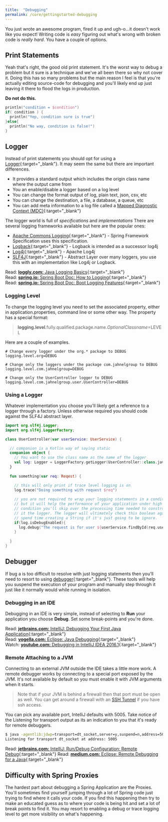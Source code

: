 ```yaml
---
title:  "Debugging"
permalink: /core/gettingstarted-debugging
---
```


You just wrote an awesome program, fired it up and ugh-o...it doesn't work like you expect! Writing code is *easy* figuring out what's wrong with broken code is *really hard*. You have a couple of options.

## Print Statements

Yeah that's right, the good old print statement. It's the worst way to debug a problem but it sure is a technique and we've all been there so why not cover it. Doing this has so many problems but the main reason I feel is that you're actually editing source-code for debugging and you'll likely end up just leaving it there to flood the logs in production. 

**Do not do this.**

```kotlin
println("condition = $condition")
if( condition ) {
  println("Yep, condition sure is true")
}else{
  println("No way, condition is false!")
}
```

## Logger

Instead of print statements you should opt for using a [Logger](https://en.wikipedia.org/wiki/Java_logging_framework){:target="_blank"}. It may seem the same but there are important differences.

* It provides a standard output which includes the origin class name where the output came from
* You an enable/disable a logger based on a log level
* You can change the format output of log, plain text, json, csv, etc
* You can change the destination, a file, a database, a queue, etc
* You can add meta information to a log file called a [Mapped Diagnostic Context (MDC)](http://www.baeldung.com/mdc-in-log4j-2-logback){:target="_blank"}

The logger world is full of *specifications* and *implementations* There are several logging frameworks available but here are the popular ones:

* [Apache Commons Logging](https://commons.apache.org/proper/commons-logging/){:target="_blank"} - Spring Framework Specification uses this specification.
* [Logback](https://logback.qos.ch/){:target="_blank"} - Logback is intended as a successor log4j
* [Log4j](https://logging.apache.org/log4j/2.x/){:target="_blank"} - Apache Log4j
* [SLF4J](https://www.slf4j.org){:target="_blank"} - Abstract Layer over many loggers, you use this with an implementation like Log4j or Logback.

<i class='fas fa-bookmark'></i> Read: [**loggly.com:** Java Logging Basics](https://www.loggly.com/ultimate-guide/java-logging-basics/){:target="_blank"}<br/>
<i class='fas fa-bookmark'></i> Read: [**spring.io:** Spring Boot Doc: How to Logging](https://docs.spring.io/spring-boot/docs/current/reference/html/howto-logging.html){:target="_blank"}<br/>
<i class='fas fa-bookmark'></i> Read: [**spring.io:** Spring Boot Doc: Boot Logging Features](https://docs.spring.io/spring-boot/docs/current/reference/html/boot-features-logging.html){:target="_blank"}

### Logging Level

To change the logging level you need to set the associated property, either in application.properties, command line or some other way. The property has a special format:

> **logging.level**.fully.qualified.package.name.*OptionalClassname*=LEVEL

Here are a couple of examples.

```properties
# Change every logger under the org.* package to DEBUG
logging.level.org=DEBUG

# Change only the loggers under the package com.jahnelgroup to DEBUG
logging.level.com.jahnelgroup=DEBUG

# Change only the UserController logger to DEBUG
logging.level.com.jahnelgroup.user.UserController=DEBUG
```

### Using a Logger

Whatever implementation you choose you'll likely get a reference to a logger through a factory. Unless otherwise required you should code against the SLF4J abstract layer.

```kotlin
import org.slf4j.Logger;
import org.slf4j.LoggerFactory;

class UserController(var userService: UserService) {

  // companion is a Kotlin way of saying static
  companion object {
    // You want to use the class name as the name of the logger
    val log: Logger = LoggerFactory.getLogger(UserController::class.java)
  }
  
  fun something(var req: Reqest) {

    // this will only print if trace level logging is on
    log.trace("Doing something with request $req")
  
    // you are not required to wrap your logging statements in a condition like this
    // but it will help the performance of your application under high load. By adding this 
    // condition you'll skip over the processing time needed to construct the String and pass
    // it the logger. The logger will ultimately check this boolean again but it's good not
    // spend time creating a String if it's just going to be ignore. 
    if(log.isDebugEnabled){
      log.debug("The request is for user ${userService.findById(req.userId).username}")
    }
  
  }
}
```

## Debugger

If bug a is too difficult to resolve with just logging statements then you'll need to resort to using [debugger](https://en.wikipedia.org/wiki/Debugger){:target="_blank"}. These tools will help you suspend the execution of your program and manually step through it just like it normally would while running in isolation. 

### Debugging in an IDE

Debugging in an IDE is very simple, instead of selecting to **Run** your application you choose **Debug**. Set some break-points and you're done. 

<i class='fas fa-bookmark'></i> Read: [**jetbrains.com:** IntelliJ: Debugging Your First Java Application](https://www.jetbrains.com/help/idea/debugging-your-first-java-application.html){:target="_blank"}<br/>
<i class='fas fa-bookmark'></i> Read: [**vogella.com:** Eclipse: Java Debugging](http://www.vogella.com/tutorials/EclipseDebugging/article.html){:target="_blank"}<br/>
<i class='fas fa-play'></i> Watch: [**youtube.com:** Debugging in IntelliJ IDEA 2016.1](https://www.youtube.com/watch?v=VdBsUv4lnm4){:target="_blank"}

### Remote Attaching to a JVM

Connecting to an external JVM outside the IDE takes a little more work. A remote debugger works by connecting to a special port exposed by the JVM. It's not available by default so you must enable it with JVM arguments when it starts. 

> Note that if your JVM is behind a firewall then that port must be open as well. You can get around a firewall with an [SSH Tunnel](https://blog.trackets.com/2014/05/17/ssh-tunnel-local-and-remote-port-forwarding-explained-with-examples.html) if you have ssh access.

You can pick any available port, IntelliJ defaults with 5005. Take notice of the Listening for transport output as its an indication to you that it's ready for remote debuggers.

```bash
$ java -agentlib:jdwp=transport=dt_socket,server=y,suspend=n,address=5005 -jar app.jar
Listening for transport dt_socket at address: 5005
```

<i class='fas fa-bookmark'></i> Read: [**jetbrains.com:** IntelliJ: Run/Debug Configuration: Remote Debug](https://www.jetbrains.com/help/idea/run-debug-configuration-remote-debug.html){:target="_blank"}
<i class='fas fa-bookmark'></i> Read: [**medium.com:** Eclipse: Remote Debugging for a Java](https://medium.com/@metamje/setting-up-remote-debugging-for-a-java-application-in-eclipse-with-heroku-exec-22d0722371c2){:target="_blank"}

## Difficulty with Spring Proxies

The hardest part about debugging a Spring Application are the Proxies. You'll sometimes find yourself jumping through a lot of Spring code just trying to find where it calls your code. If you find this happening then try to make an educated guess as to where your code is being hit and set a lot of break points to find it. You may resort to enabling a debug or trace logging level to get more visibility on what's happening.